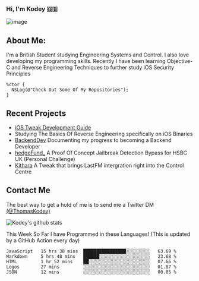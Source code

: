 ### Hi, I'm Kodey 🇬🇧
![image](https://kodeycodesstuff.tech/memoji.jpg)

## About Me:
I'm a British Student studying Engineering Systems and Control. I also love developing my programming skills.
Recently I have been learning Objective-C and Reverse Engineering Techniques to further study iOS Security Principles

```objc
%ctor {
  NSLog(@"Check Out Some Of My Repositories");  
}
```

## Recent Projects
- [iOS Tweak Development Guide](https://kodeycodesstuff.tech/guide)
- Studying The Basics Of Reverse Engineering specifically on iOS Binaries
- [BackendDev](https://github.com/KodeyThomas/BackendDev) Documenting my progress to becoming a Backend Developer
- [hedgeFund_](https://github.com/KodeyThomas/hedgeFund) A Proof Of Concept Jailbreak Detection Bypass for HSBC UK (Personal Challenge)
- [Kithara](https://github.com/KodeyThomas/Kithara) A Tweak that brings LastFM intergration right into the Control Centre

## Contact Me
The best way to get a hold of me is to send me a Twitter DM [(@ThomasKodey)](https://twitter.com/ThomasKodey)

![Kodey's github stats](https://githubstats.kodeythomas.vercel.app/api?username=KodeyThomas)

This Week So Far I have Programmed in these Languages! (This is updated by a GitHub Action every day)
<!--START_SECTION:waka-->
```text
JavaScript   15 hrs 38 mins  ████████████████░░░░░░░░░   63.69 % 
Markdown     5 hrs 48 mins   ██████░░░░░░░░░░░░░░░░░░░   23.68 % 
HTML         1 hr 52 mins    ██░░░░░░░░░░░░░░░░░░░░░░░   07.66 % 
Logos        27 mins         ░░░░░░░░░░░░░░░░░░░░░░░░░   01.87 % 
JSON         12 mins         ░░░░░░░░░░░░░░░░░░░░░░░░░   00.85 %
```
<!--END_SECTION:waka-->
